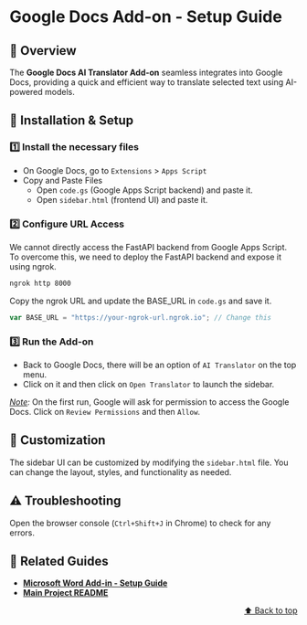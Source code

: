 #  Google Docs Add-on - Setup Guide
<a id="readme-top"></a>

## 🚀 Overview
The **Google Docs AI Translator Add-on** seamless integrates into Google Docs, providing a quick and efficient way to translate selected text using AI-powered models.


## 🔧 Installation & Setup
### 1️⃣ Install the necessary files
- On Google Docs, go to `Extensions` > `Apps Script`
- Copy and Paste Files
    - Open `code.gs` (Google Apps Script backend) and paste it.
    - Open `sidebar.html` (frontend UI) and paste it.

### 2️⃣ Configure URL Access
We cannot directly access the FastAPI backend from Google Apps Script. To overcome this, we need to deploy the FastAPI backend and expose it using ngrok.
```bash
ngrok http 8000
```
Copy the ngrok URL and update the BASE_URL in `code.gs` and save it.
```javascript
var BASE_URL = "https://your-ngrok-url.ngrok.io"; // Change this
```

### 3️⃣ Run the Add-on
- Back to Google Docs, there will be an option of `AI Translator` on the top menu. 
- Click on it and then click on `Open Translator` to launch the sidebar.

*<u>Note</u>:* On the first run, Google will ask for permission to access the Google Docs. Click on `Review Permissions` and then `Allow`.

## 🎨 Customization
The sidebar UI can be customized by modifying the `sidebar.html` file. You can change the layout, styles, and functionality as needed.


## ⚠️ Troubleshooting
Open the browser console (`Ctrl+Shift+J` in Chrome) to check for any errors.


## 📌 Related Guides
- **[Microsoft Word Add-in - Setup Guide](../microsoft-word/README.md)**
 - **[Main Project README](../README.md)**

<p align="right">
  <a href="#readme-top">⬆️ Back to top</a>
</p>